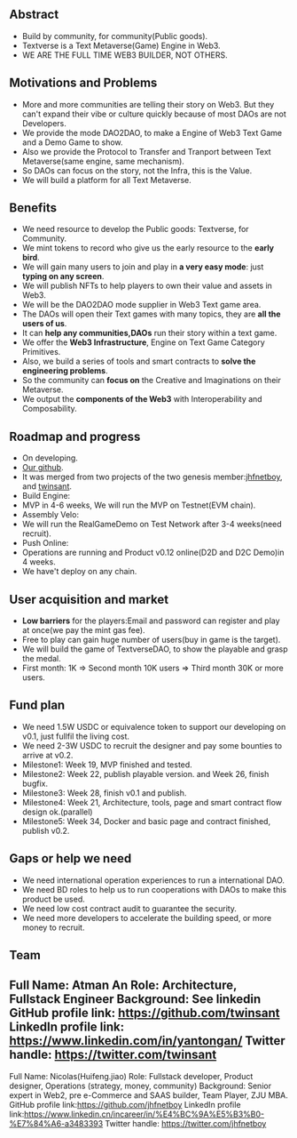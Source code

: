 ## Abstract
+ Build by community, for community(Public goods).
+ Textverse is a Text Metaverse(Game) Engine in Web3.
+ WE ARE THE FULL TIME WEB3 BUILDER, NOT OTHERS.

## Motivations and Problems
+ More and more communities are telling their story on Web3. But they can't expand their vibe or culture quickly because of most DAOs are not Developers.
+ We provide the mode DAO2DAO, to make a Engine of Web3 Text Game and a Demo Game to show.
+ Also we provide the Protocol to Transfer and Tranport between Text Metaverse(same engine, same mechanism).
+ So DAOs can focus on the story, not the Infra, this is the Value.
+ We will build a platform for all Text Metaverse.

## Benefits
+ We need resource to develop the Public goods: Textverse, for Community.
+ We mint tokens to record who give us the early resource to the **early bird**.
+ We will gain many users to join and play in **a very easy mode**: just **typing on any screen**.
+ We will publish NFTs to help players to own their value and assets in Web3.
+ We will be the DAO2DAO mode supplier in Web3 Text game area.
+ The DAOs will open their Text games with many topics, they are **all the users of us**.
+ It can **help any communities,DAOs** run their story within a text game.
+ We offer the **Web3 Infrastructure**, Engine on Text Game Category Primitives.
+ Also, we build a series of tools and smart contracts to **solve the engineering problems**.
+ So the community can **focus on** the Creative and Imaginations on their Metaverse. 
+ We output the **components of the Web3** with Interoperability and Composability.

## Roadmap and progress
+ On developing.
+ [Our github](https://github.com/twinsant/ethos).
+ It was merged from two projects of the two genesis member:[jhfnetboy](https://github.com/jhfnetboy), and [twinsant](https://github.com/twinsant).
+ Build Engine:
+ MVP in 4-6 weeks, We will run the MVP on Testnet(EVM chain).
+ Assembly Velo:
+ We will run the RealGameDemo on Test Network after 3-4 weeks(need recruit).
+ Push Online:
+ Operations are running and Product v0.12 online(D2D and D2C Demo)in 4 weeks.
+ We have't deploy on any chain.

## User acquisition and market
+ **Low barriers** for the players:Email and password can register and play at once(we pay the mint gas fee).
+ Free to play can gain huge number of users(buy in game is the target).
+ We will build the game of TextverseDAO, to show the playable and grasp the medal.
+ First month: 1K => Second month 10K users => Third month 30K or more users.

## Fund plan
+ We need 1.5W USDC or equivalence token to support our developing on v0.1, just fullfil the living cost.
+ We need 2-3W USDC to recruit the designer and pay some bounties to arrive at v0.2.
+ Milestone1: Week 19, MVP finished and tested.
+ Milestone2: Week 22, publish playable version. and Week 26, finish bugfix.
+ Milestone3: Week 28, finish v0.1 and publish.
+ Milestone4: Week 21, Architecture, tools, page and smart contract flow design ok.(parallel)
+ Milestone5: Week 34, Docker and basic page and contract finished, publish v0.2.
  
## Gaps or help we need
+ We need international operation experiences to run a international DAO. 
+ We need BD roles to help us to run cooperations with DAOs to make this product be used.
+ We need low cost contract audit to guarantee the security.
+ We need more developers to accelerate the building speed, or more money to recruit.

## Team
Full Name: Atman An
Role: Architecture, Fullstack Engineer
Background: See linkedin
GitHub profile link: https://github.com/twinsant
LinkedIn profile link: https://www.linkedin.com/in/yantongan/
Twitter handle: https://twitter.com/twinsant
---
Full Name: Nicolas(Huifeng.jiao)
Role: Fullstack developer, Product designer, Operations (strategy, money, community)
Background: Senior expert in Web2, pre e-Commerce and SAAS builder, Team Player, ZJU MBA.
GitHub profile link:https://github.com/jhfnetboy
LinkedIn profile link:https://www.linkedin.cn/incareer/in/%E4%BC%9A%E5%B3%B0-%E7%84%A6-a3483393
Twitter handle: https://twitter.com/jhfnetboy